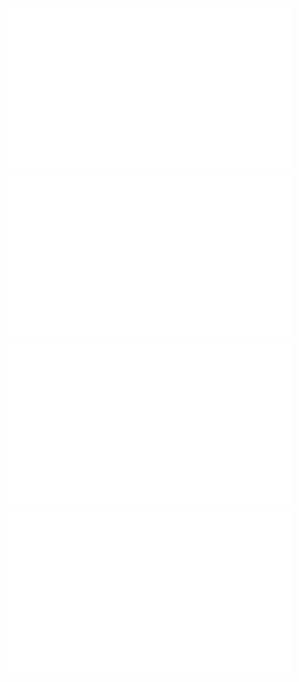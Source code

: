 <div align="center">
  <img src="https://github.com/kchousos/github-stats/blob/master/generated/overview.svg#gh-dark-mode-only" />
  <img src="https://github.com/kchousos/github-stats/blob/master/generated/languages.svg#gh-dark-mode-only" />
  <img src="https://github.com/kchousos/github-stats/blob/master/generated/overview.svg#gh-dark-mode-only#gh-light-mode-only" />
  <img src="https://github.com/kchousos/github-stats/blob/master/generated/languages.svg#gh-dark-mode-only#gh-light-mode-only" />
</div>

